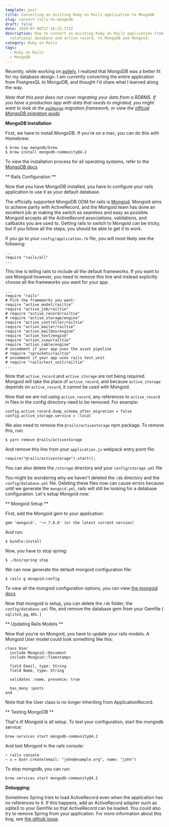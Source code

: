 ```yaml
---
template: post
title: Converting an existing Ruby on Rails application to MongoDB
slug: convert-rails-to-mongodb
draft: false
date: 2020-07-06T17:18:23.372Z
description: How to convert an existing Ruby on Rails application from a
  relational database and active record, to MongoDB and Mongoid.
category: Ruby on Rails
tags:
  - Ruby on Rails
  - MongoDB
---
```


Recently, while working on [agilely](https://github.com/redline-gh/agilely), I realized that MongoDB was a better fit for my database design. I am currently converting the entire application from PostgresQL to MongoDB, and thought I'd share what I learned along the way.


*Note that this post does not cover migrating your data from a RDBMS. If you have a production app with data that needs to migrated, you might want to look at the [`pg2mongo`](https://github.com/datawrangl3r/pg2mongo) migration framework, or view the [official MongoDB migration guide](https://www.mongodb.com/collateral/rdbms-mongodb-migration-guide)*

**MongoDB Installation** 

First, we have to install MongoDB. If you're on a mac, you can do this with Homebrew:
```
$ brew tap mongodb/brew
$ brew install mongodb-community@4.2
```
To view the installation process for all operating systems, refer to the [MongoDB docs](https://docs.mongodb.com/manual/installation/)

** Rails Configuration **

Now that you have MongoDB installed, you have to configure your rails application to  use it as your default database. 

The officially supported MongoDB ODM for rails is [Mongoid](https://github.com/mongodb/mongoid). Mongoid aims to achieve parity with ActiveRecord, and the Mongoid team has done an excellent job at making the switch as seamless and easy as possible. Mongoid accepts all the ActiveRecord associations, validations, and callbacks you are used to. Getting rails to switch to Mongoid can be tricky, but if you follow all the steps, you should be able to get it to work. 

If you go to your `config/application.rb` file, you will most likely see the following:
```
...
require "rails/all"
...
```
This line is telling rails to include all the default frameworks. If you want to use Mongoid however, you need to remove this line and instead explicitly choose all the frameworks you want for your app:
```
...
require "rails"
# Pick the frameworks you want:
require "active_model/railtie"
require "active_job/railtie"
# require "active_record/railtie"
# require "active_storage/engine"
require "action_controller/railtie"
require "action_mailer/railtie"
require "action_mailbox/engine"
require "action_text/engine"
require "action_view/railtie"
require "action_cable/engine"
# uncomment if your app uses the asset pipeline
# require "sprockets/railtie"
# uncomment if your app uses rails test_unit
# require "rails/test_unit/railtie"
...
```
Note that `active_record` and `active_storage` are not being required. Mongoid will take the place of `active_record`, and because `active_storage` depends on `active_record`, it cannot be used with Mongoid.

Now that we are not using `active_record`, any references to `active_record` in files in the config directory need to be removed. For example:
```
config.active_record.dump_schema_after_migration = false
config.active_storage.service = :local
```
We also need to remove the `@rails/activestorage` npm package. To remove this, run:
```
$ yarn remove @rails/activestorage
```
And remove this line from your `application.js` webpack entry point file:
```
require("@rails/activestorage").start();
```
You can also delete the `/storage` directory and your `config/storage.yml` file

You might be wondering why we haven't deleted the `/db` directory and the `config/database.yml` file. Deleting these files now can cause errors because until we generate the `mongoid.yml`, rails will still be looking for a database configuration. Let's setup Mongoid now:

** Mongoid Setup **

First, add the Mongoid gem to your application:

```
gem 'mongoid', '~> 7.0.6' (or the latest current version)
```
And run:
```
$ bundle:install
```
Now, you have to stop spring:
```
$ ./bin/spring stop
```
We can now generate the default mongoid configuration file:
```
$ rails g mongoid:config
```
To view all the mongoid configuration options, you can view [the mongoid docs](https://docs.mongodb.com/mongoid/current/tutorials/mongoid-configuration/)

Now that mongoid is setup, you can delete the `/db` folder, the `config/database.yml` file, and remove the database gem from your Gemfile ( `sqlite3`, `pg`, etc. )

** Updating Rails Models **

Now that you're on Mongoid, you have to update your rails models. A Mongoid User model could look something like this:
```
class User
  include Mongoid::Document
  include Mongoid::Timestamps

  field Email, type: String
  field Name, type: String

  validates :name, presence: true

  has_many :posts
end
```
Note that the User class is no longer inheriting from ApplicationRecord.

** Testing MongoDB **

That's it! Mongoid is all setup. To test your configuration, start the mongodb service:
```
brew services start mongodb-community@4.2
```
And test Mongoid in the rails console:
```
~ rails console
~ u = User.create(email: "john@example.org", name: "john")
```

To stop mongodb, you can run:
```
brew services start mongodb-community@4.2
```

**Debugging:**

Sometimes Spring tries to load ActiveRecord even when the application has no references to it. If this happens, add an ActiveRecord adapter such as sqlite3 to your Gemfile so that ActiveRecord can be loaded. You could also try to remove Spring from your application. For more information about this bug, see [the github issue](https://github.com/rails/spring/issues/601).